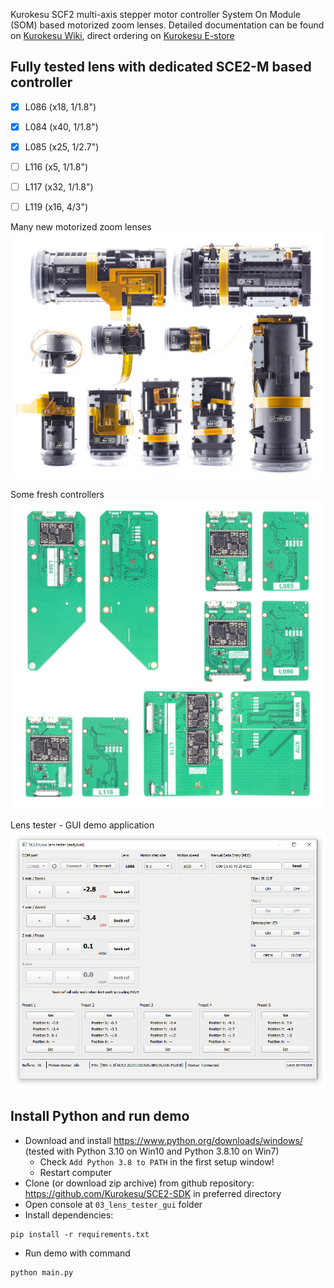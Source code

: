 Kurokesu SCF2 multi-axis stepper motor controller System On Module (SOM) based motorized zoom lenses. Detailed documentation can be found on [Kurokesu Wiki](https://wiki.kurokesu.com/books/motorized-zoom-lenses), direct ordering on [Kurokesu E-store](https://www.kurokesu.com/shop/motorized_zoom_lenses)

## Fully tested lens with dedicated SCE2-M based controller
* [x] L086 (x18, 1/1.8")
* [x] L084 (x40, 1/1.8")
* [x] L085 (x25, 1/2.7")
* [ ] L116 (x5, 1/1.8")
* [ ] L117 (x32, 1/1.8")
* [ ] L119 (x16, 4/3")


Many new motorized zoom lenses
![](images/motorized_zoom_lenses.jpg)


Some fresh controllers
![](images/SCE2_controllers.jpg)


Lens tester - GUI demo application
![](03_lens_tester_gui/screenshot.png)

## Install Python and run demo

* Download and install https://www.python.org/downloads/windows/ (tested with Python 3.10 on Win10 and Python 3.8.10 on Win7)
  * Check `Add Python 3.8 to PATH` in the first setup window!
  * Restart computer
* Clone (or download zip archive) from github repository: https://github.com/Kurokesu/SCE2-SDK in preferred directory
* Open console at `03_lens_tester_gui` folder
* Install dependencies:
```
pip install -r requirements.txt
```

* Run demo with command
```
python main.py
```
